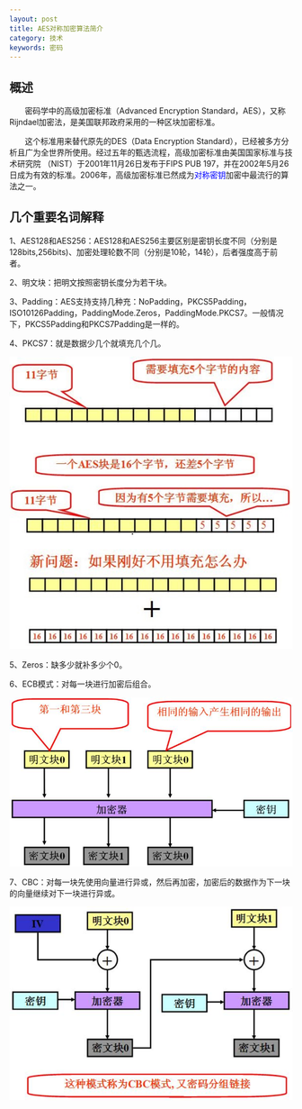 ```yaml
---
layout: post
title: AES对称加密算法简介
category: 技术
keywords: 密码
---
```


## 概述

&#160; &#160; &#160; &#160;密码学中的高级加密标准（Advanced Encryption Standard，AES），又称Rijndael加密法，是美国联邦政府采用的一种区块加密标准。

&#160; &#160; &#160; &#160;这个标准用来替代原先的DES（Data Encryption Standard），已经被多方分析且广为全世界所使用。经过五年的甄选流程，高级加密标准由美国国家标准与技术研究院 （NIST）于2001年11月26日发布于FIPS PUB 197，并在2002年5月26日成为有效的标准。2006年，高级加密标准已然成为<font color="blue">对称密钥</font>加密中最流行的算法之一。

## 几个重要名词解释

1、AES128和AES256：AES128和AES256主要区别是密钥长度不同（分别是128bits,256bits)、加密处理轮数不同（分别是10轮，14轮），后者强度高于前者。

2、明文块：把明文按照密钥长度分为若干块。

3、Padding：AES支持支持几种充：NoPadding，PKCS5Padding，ISO10126Padding，PaddingMode.Zeros，PaddingMode.PKCS7。一般情况下，PKCS5Padding和PKCS7Padding是一样的。

4、PKCS7：就是数据少几个就填充几个几。

<img src="/assets/img/0050.jpg">

5、Zeros：缺多少就补多少个0。

6、ECB模式：对每一块进行加密后组合。

<img src="/assets/img/0051.jpg">

7、CBC：对每一块先使用向量进行异或，然后再加密，加密后的数据作为下一块的向量继续对下一块进行异或。

<img src="/assets/img/0052.jpg">
